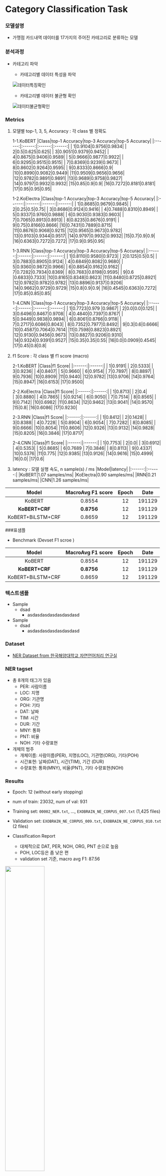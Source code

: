 # Category Classification Task

### 모델설명
- 가맹점 카드내역 데이터를 17가지의 주어진 카테고리로 분류하는 모델

### 분석과정
- 카테고리 파악
	- 카테고리별 데이터 특성을 파악
	
	![데이터특징확인](./데이터특징확인.png)
	
	- 카테고리별 데이터 불균형 확인
	
	![데이터불균형확인](./데이터불균형확인.png)

### Metrics
1. 모델별 top-1, 3, 5, Accuracy : 각 class 별 정확도

	1-1.KoBERT
	|Class|top-1 Accuracy|top-3 Accuracy|top-5 Accuracy|
	|:------:|:------:|:------:|:------:|
	| 1|0.9104|0.9756|0.9834|
	| 2|0.5|0.625|0.625|
	| 3|0.9051|0.9379|0.9452|
	| 4|0.8675|0.9406|0.9589|
	| 5|0.9666|0.9877|0.9922|
	| 6|0.9295|0.9515|0.9515|
	| 7|0.8369|0.9239|0.9673|
	| 8|0.8602|0.9264|0.9595|
	| 9|0.8333|0.8666|0.9|
	|10|0.8990|0.9082|0.9449|
	|11|0.9509|0.9656|0.9656|
	|12|0.9782|0.9891|0.9891|
	|13|0.9689|0.9758|0.9827|
	|14|0.9797|0.9932|0.9932|
	|15|0.85|0.9|0.9|
	|16|0.7272|0.8181|0.8181|
	|17|0.95|0.95|0.95|	


	1-2.KoElectra
	|Class|top-1 Accuracy|top-3 Accuracy|top-5 Accuracy|
	|:------:|:------:|:------:|:------:|
	| 1|0.8685|0.9679|0.9845|
	| 2|0.25|0.5|0.75|
	| 3|0.8686|0.9124|0.9416|
	| 4|0.7488|0.8310|0.8949|
	| 5|0.9337|0.9760|0.9888|
	| 6|0.9030|0.9383|0.9603|
	| 7|0.7065|0.8913|0.8913|
	| 8|0.8235|0.8676|0.9191|
	| 9|0.75|0.8166|0.8666|
	|10|0.7431|0.7889|0.8715|
	|11|0.8676|0.9068|0.9215|
	|12|0.9565|0.9673|0.9782|
	|13|0.9103|0.9344|0.9517|
	|14|0.9797|0.9932|0.9932|
	|15|0.7|0.9|0.9|
	|16|0.6363|0.7272|0.7272|
	|17|0.9|0.95|0.95|


	1-3.RNN
	|Class|top-1 Accuracy|top-3 Accuracy|top-5 Accuracy|
	|:------:|:------:|:------:|:------:|
	| 1|0.8110|0.9580|0.9723|
	| 2|0.125|0.5|0.5|
	| 3|0.7883|0.8905|0.9124|
	| 4|0.6849|0.8082|0.9680|
	| 5|0.9360|0.9872|0.9966|
	| 6|0.8854|0.9162|0.9162|
	| 7|0.7282|0.7934|0.8369|
	| 8|0.7683|0.8198|0.9595|
	| 9|0.6	  |0.6833|0.7333|
	|10|0.8165|0.8348|0.8623|
	|11|0.8480|0.8725|0.8921|
	|12|0.9782|0.9782|0.9782|
	|13|0.8896|0.9137|0.9206|
	|14|0.9662|0.9729|0.9729|
	|15|0.8|0.9|0.9|
	|16|0.4545|0.6363|0.7272|
	|17|0.85|0.85|0.85|


	1-4.CNN
	|Class|top-1 Accuracy|top-3 Accuracy|top-5 Accuracy|
	|:------:|:------:|:------:|:------:|
	| 1|0.7723|0.979 |0.9867|
	| 2|0.0|0.0|0.125|
	| 3|0.6496|0.8467|0.9708|
	| 4|0.4840|0.7397|0.8767|
	| 5|0.9449|0.9838|0.9894|
	| 6|0.8061|0.8766|0.9118|
	| 7|0.2717|0.6086|0.8043|
	| 8|0.7352|0.7977|0.8492|
	| 9|0.3|0.6|0.6666|
	|10|0.4587|0.7064|0.7614|
	|11|0.7598|0.8823|0.8921|
	|12|0.9130|0.9456|0.9673|
	|13|0.8827|0.9206|0.9310|
	|14|0.9324|0.9391|0.9527|
	|15|0.35|0.35|0.55|
	|16|0.0|0.0909|0.4545|
	|17|0.45|0.8|0.8|


2. f1 Score : 각 class 별 f1 score (macro)
	
	2-1.KoBERT
	|Class|f1 Score|
	|:------:|:------:|
	| 1|0.9191|
	| 2|0.5333|
	| 3|0.9236|
	| 4|0.8407|
	| 5|0.9660|
	| 6|0.9154|
	| 7|0.7897|
	| 8|0.8897|
	| 9|0.7936|
	|10|0.8909|
	|11|0.9440|
	|12|0.9782|
	|13|0.9706|
	|14|0.9764|
	|15|0.8947|
	|16|0.6153|
	|17|0.9500|
	
	2-2.KoElectra
	|Class|f1 Score|
	|:------:|:------:|
	| 1|0.8713|
	| 2|0.4|	
	| 3|0.8880|
	| 4|0.7865|
	| 5|0.9214|
	| 6|0.9050|
	| 7|0.7514|
	| 8|0.8565|
	| 9|0.7142|
	|10|0.6982|
	|11|0.8634|
	|12|0.9462|
	|13|0.9041|
	|14|0.9570|
	|15|0.8|
	|16|0.6086|
	|17|0.9230|
	
	2-3.RNN
	|Class|f1 Score|
	|:------:|:------:|
	| 1|0.8412|
	| 2|0.1428|
	| 3|0.8388|
	| 4|0.7228|
	| 5|0.8904|
	| 6|0.9054|
	| 7|0.7282|
	| 8|0.8085|
	| 9|0.6666|
	|10|0.8054|
	|11|0.8606|
	|12|0.9326|
	|13|0.9132|
	|14|0.9828|
	|15|0.8205|
	|16|0.3846|
	|17|0.8717|
	
	2-4.CNN
	|Class|f1 Score|
	|:------:|:------:|
	| 1|0.7753|
	| 2|0.0|
	| 3|0.6912|
	| 4|0.5353|
	| 5|0.8685|
	| 6|0.7689 
	| 7|0.3846|
	| 8|0.8113|
	| 9|0.4337|
	|10|0.5376|
	|11|0.775|
	|12|0.9385|
	|13|0.9126|
	|14|0.9616|
	|15|0.4999|
	|16|0.0|
	|17|0.6|

3. latency : 모델 실행 속도, n sample(s) / ms
	|Model|latency|
	|:------:|:------:|
	|KoBERT|1.07 samples/ms|
	|KoElectra|0.90 samples/ms|
	|RNN|0.21 samples/ms|
	|CNN|1.26 samples/ms|


|Model|MacroAvg F1 score|Epoch|Date|
|:------:|:------:|:---:|:---:|
|KoBERT|0.8554|12|191129|
|**KoBERT+CRF**|**0.8756**|12|191129|
|KoBERT+BiLSTM+CRF|0.8659|12|191129|


###표샘플
- Benchmark (Devset F1 scroe )

|Model|MacroAvg F1 score|Epoch|Date|
|:------:|:------:|:---:|:---:|
|KoBERT|0.8554|12|191129|
|**KoBERT+CRF**|**0.8756**|12|191129|
|KoBERT+BiLSTM+CRF|0.8659|12|191129|

### 텍스트샘플
- Sample
  - dsad 
    - asdasdasdasdasdasdasd
- Sample
  - dsad 
    - asdasdasdasdasdasdasd
   
### Dataset
- [NER Dataset from 한국해양대학교 자연언어처리 연구실](https://github.com/kmounlp/NER)

### NER tagset
- 총 8개의 태그가 있음
    - PER: 사람이름
    - LOC: 지명
    - ORG: 기관명
    - POH: 기타
    - DAT: 날짜
    - TIM: 시간
    - DUR: 기간
    - MNY: 통화
    - PNT: 비율
    - NOH: 기타 수량표현
- 개체의 범주 
    - 개체이름: 사람이름(PER), 지명(LOC), 기관명(ORG), 기타(POH)
    - 시간표현: 날짜(DAT), 시간(TIM), 기간 (DUR)
    - 수량표현: 통화(MNY), 비율(PNT), 기타 수량표현(NOH)

### Results
- Epoch: 12 (without early stopping)
- num of train: 23032, num of val: 931
- Training set: ```00002_NER.txt```, ..., ```EXOBRAIN_NE_CORPUS_007.txt``` (1,425 files)
- Validation set: ```EXOBRAIN_NE_CORPUS_009.txt```, ```EXOBRAIN_NE_CORPUS_010.txt``` (2 files)

- Classification Report
  - 대체적으로 DAT, PER, NOH, ORG, PNT 순으로 높음
  - POH, LOC등은 좀 낮은 편
  - validation set 기준, macro avg F1: 87.56
<img src="./assets/classifcation_report_12_epoch.png" width="50%">

- Confusion Matrix
  - POH를 ORG로 예측하는 경우가 있음 (기타를 기관으로 분류하는 거니 어느정도 그럴 수 있다고 생각)
  - ORG를 PER로 예측하는 경우도 좀 있음 (수정해야되는 케이스)
<img src="./assets/best-epoch-12-step-1000-acc-0.960-cm.png" width="80%">

- Training & Evaluation Accurcay & Loss Graph
<img src="./assets/ner_training_acc_loss.gif" width="80%">

- Benchmark (Devset F1 scroe )

|Model|MacroAvg F1 score|Epoch|Date|
|:------:|:------:|:---:|:---:|
|KoBERT|0.8554|12|191129|
|**KoBERT+CRF**|**0.8756**|12|191129|
|KoBERT+BiLSTM+CRF|0.8659|12|191129|



### Requirements
```bash
pip install torch torchvision
pip install pytorch_pretrained_bert>=0.4.0
pip install mxnet>=1.5.0
pip install gluonnlp>=0.6.0
pip install sentencepiece>=0.1.6
pip install git+https://github.com/kmkurn/pytorch-crf#egg=pytorch_crf
pip install transformers
pip install tb-nightly
pip install future
```

### Model File Link
- [BERT CRF model file with validation](https://drive.google.com/file/d/1ZkWeR0gXPrUrOHe-xt4Im_Z9AXWFXmk7/view?usp=sharing)
- [BERT CRF model file with training all dataset](https://drive.google.com/open?id=1FDLe3SUOVG7Xkh5mzstCWWTYZPtlOIK8)
- [BERT CRF, BERT_alone sharing folder (including BiLSTM, BiGRU)](https://drive.google.com/drive/folders/1C6EKVpN5q1nENX2teqKuj_HHDfJoN47x?usp=sharing)

### train
```bash
python train_bert_crf.py 
```

### inference
```bash
python inference.py 
```

### Visualization
![BERT_NER_viz](./assets/kobert_ner_11_layer_viz.gif)

### Future work
- ~~Validation pipeline~~
- NER tag probability
- RestfulAPI
- Knowledge Distillation
- Apex fp16 half-precision
- Refactoring, Refactoring, Refactoring

### Reference Repo
- [NLP implementation by aisolab](https://github.com/aisolab/nlp_implementation)
- [pytorch-crf](https://github.com/kmkurn/pytorch-crf/blob/8f3203a1f1d7984c87718bfe31853242670258db/docs/index.rst)
- [SKTBrain KoBERT](https://github.com/SKTBrain/KoBERT)
- [Finetuning configuration from huggingface](https://github.com/huggingface/pytorch-transformers/blob/master/examples/run_multiple_choice.py)
- [BERT Attention Visualization](https://github.com/jessevig/bertviz)
